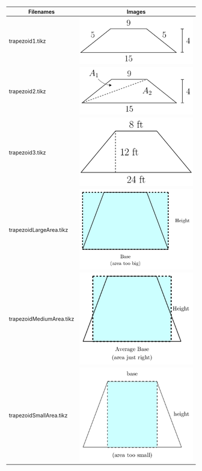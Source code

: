 | Filenames                |                                            Images                                           |
|--------------------------|:-------------------------------------------------------------------------------------------:|
| trapezoid1.tikz          |      ![](https://github.com/bibbca/Tikz-Drawings/blob/master/Trapezoids/trapezoid1.png)     |
| trapezoid2.tikz          |      ![](https://github.com/bibbca/Tikz-Drawings/blob/master/Trapezoids/trapezoid2.png)     |
| trapezoid3.tikz          |      ![](https://github.com/bibbca/Tikz-Drawings/blob/master/Trapezoids/trapezoid3.png)     |
| trapezoidLargeArea.tikz  | ![](https://github.com/bibbca/Tikz-Drawings/blob/master/Trapezoids/trapezoidLargeArea.png)  |
| trapezoidMediumArea.tikz | ![](https://github.com/bibbca/Tikz-Drawings/blob/master/Trapezoids/trapezoidMediumArea.png) |
| trapezoidSmallArea.tikz  | ![](https://github.com/bibbca/Tikz-Drawings/blob/master/Trapezoids/trapezoidSmallArea.png)  |

